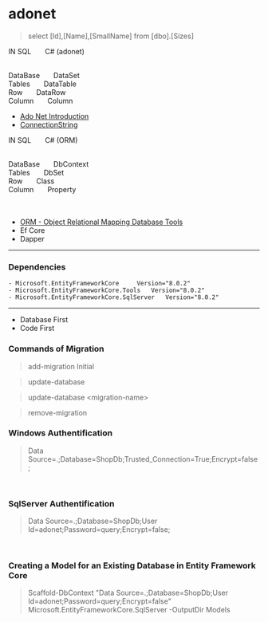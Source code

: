 # adonet

> select [Id],[Name],[SmallName] from [dbo].[Sizes]

IN SQL &nbsp;&nbsp;&nbsp;&nbsp;&nbsp; C# (adonet)		<br/><br/>

DataBase &nbsp;&nbsp;&nbsp;&nbsp;&nbsp; DataSet		<br/>
Tables &nbsp;&nbsp;&nbsp;&nbsp;&nbsp; DataTable		<br/>
Row &nbsp;&nbsp;&nbsp;&nbsp;&nbsp; DataRow		<br/>
Column &nbsp;&nbsp;&nbsp;&nbsp;&nbsp; Column		<br/>

- [Ado Net Introduction](https://www.javatpoint.com/ado-net-introduction)
- [ConnectionString](https://www.connectionstrings.com)


IN SQL &nbsp;&nbsp;&nbsp;&nbsp;&nbsp; C# (ORM)		<br/><br/>

DataBase &nbsp;&nbsp;&nbsp;&nbsp;&nbsp; DbContext		<br/>
Tables &nbsp;&nbsp;&nbsp;&nbsp;&nbsp; DbSet		<br/>
Row &nbsp;&nbsp;&nbsp;&nbsp;&nbsp; Class		<br/>
Column &nbsp;&nbsp;&nbsp;&nbsp;&nbsp; Property		<br/><br/><br/>


- [ORM - Object Relational Mapping Database Tools](https://www.freecodecamp.org/news/what-is-an-orm-the-meaning-of-object-relational-mapping-database-tools/)
- Ef Core
- Dapper

--------------------------------------------------------------------------
### Dependencies
	- Microsoft.EntityFrameworkCore		Version="8.0.2" 
	- Microsoft.EntityFrameworkCore.Tools	Version="8.0.2" 
	- Microsoft.EntityFrameworkCore.SqlServer	Version="8.0.2" 

--------------------------------------------------------------------------
- Database First
- Code First

### Commands of Migration
> add-migration Initial

> update-database

> update-database &lt;migration-name&gt;

> remove-migration

### Windows Authentification
> Data Source=.;Database=ShopDb;Trusted_Connection=True;Encrypt=false;
<br/>

### SqlServer Authentification
> Data Source=.;Database=ShopDb;User Id=adonet;Password=query;Encrypt=false;
<br/>

### Creating a Model for an Existing Database in Entity Framework Core
> Scaffold-DbContext "Data Source=.;Database=ShopDb;User Id=adonet;Password=query;Encrypt=false" Microsoft.EntityFrameworkCore.SqlServer -OutputDir Models